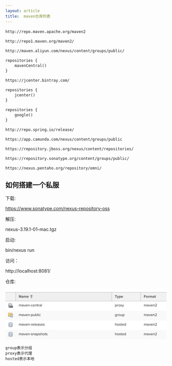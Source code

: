```yaml
---
layout: article
title:  maven仓库列表
---
```


```
http://repo.maven.apache.org/maven2
```


```
http://repo1.maven.org/maven2/
```


```
http://maven.aliyun.com/nexus/content/groups/public/
```

```
repositories {
    mavenCentral()
}
```


```
https://jcenter.bintray.com/
```


```
repositories {
    jcenter()
}
```



```
repositories {
    google()
}
```



```
http://repo.spring.io/release/
```


```
https://app.camunda.com/nexus/content/groups/public
```


```
https://repository.jboss.org/nexus/content/repositories/
```


```
https://repository.sonatype.org/content/groups/public/
```


```
https://nexus.pentaho.org/repository/omni/
```


## 如何搭建一个私服

下载:

https://www.sonatype.com/nexus-repository-oss

解压:

nexus-3.19.1-01-mac.tgz

启动:

bin/nexus run


访问：

http://localhost:8081/


仓库:

![](/images/nexus.png)

```
group表示分组
proxy表示代理
hosted表示本地
```
